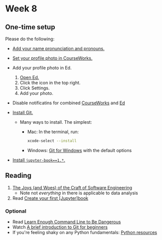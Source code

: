 # Week 8

## One-time setup

Please do the following:

- [Add your name pronunciation and pronouns.](https://courseworks2.columbia.edu/courses/230821/external_tools/62951)
- [Set your profile photo in CourseWorks.](https://courseworks2.columbia.edu/profile)
- Add your profile photo in Ed.
  1.  [Open Ed.](https://courseworks2.columbia.edu/courses/230821/external_tools/37606?display=borderless)
  1.  Click the icon in the top right.
  1.  Click Settings.
  1.  Add your photo.
- Disable notificatins for combined [CourseWorks](https://courseworks2.columbia.edu/profile/communication) and [Ed](https://edstem.org/us/settings/notifications)
- [Install Git.](https://git-scm.com/downloads)

  - Many ways to install. The simplest:

    - Mac: In the terminal, run:

      ```sh
      xcode-select --install
      ```

    - Windows: [Git for Windows](https://gitforwindows.org/) with the default options

- [Install `jupyter-book==1.*`.](https://computing-in-context.afeld.me/notebooks.html#installing-packages)

## Reading

1. [The Joys (and Woes) of the Craft of Software Engineering](https://cs.calvin.edu/courses/cs/262/kvlinden/references/brooksJoysAndWoes.html)
   - Note not _everything_ in there is applicable to data analysis
1. Read [Create your first \[Jupyter\]book](https://jupyterbook.org/en/stable/start/your-first-book.html)

### Optional

- Read [Learn Enough Command Line to Be Dangerous](https://www.learnenough.com/command-line-tutorial/basics)
- Watch [A brief introduction to Git for beginners](https://www.youtube.com/watch?v=r8jQ9hVA2qs)
- If you're feeling shaky on any Python fundamentals: [Python resources](https://python-public-policy.afeld.me/en/columbia/resources.html#python-fundamentals)
